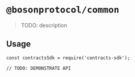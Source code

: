 # `@bosonprotocol/common`

> TODO: description

## Usage

```
const contractsSdk = require('contracts-sdk');

// TODO: DEMONSTRATE API
```
